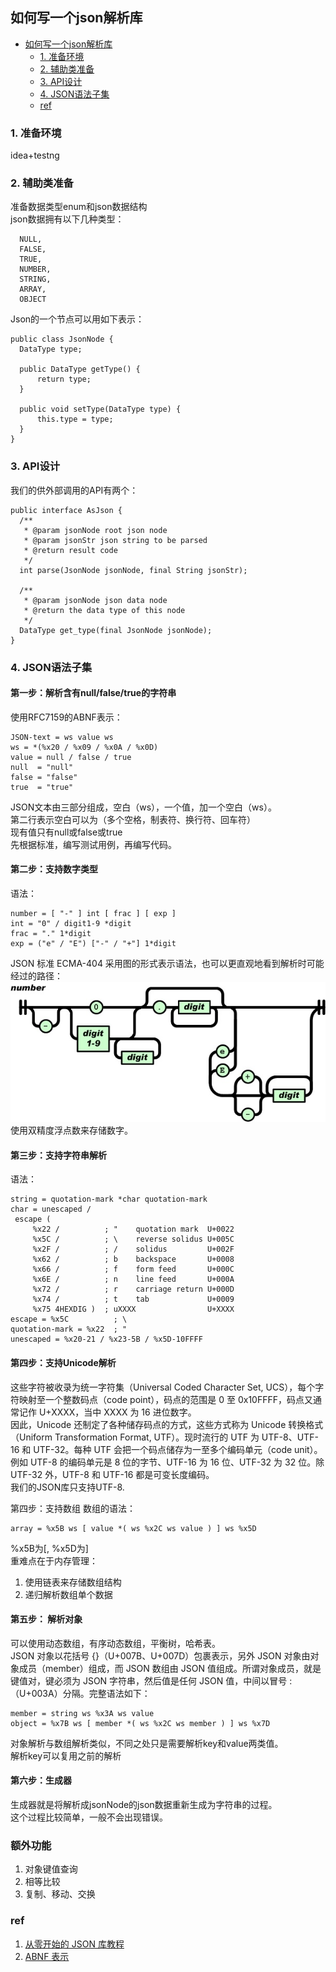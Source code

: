 ## 如何写一个json解析库
<!-- TOC -->

- [如何写一个json解析库](#如何写一个json解析库)
  - [1. 准备环境](#1-准备环境)
  - [2. 辅助类准备](#2-辅助类准备)
  - [3. API设计](#3-api设计)
  - [4. JSON语法子集](#4-json语法子集)
  - [ref](#ref)

<!-- /TOC -->

### 1. 准备环境  
   idea+testng
### 2. 辅助类准备  
  准备数据类型enum和json数据结构  
  json数据拥有以下几种类型：  
  ```
    NULL,
    FALSE,
    TRUE,
    NUMBER,
    STRING,
    ARRAY,
    OBJECT
  ```
  Json的一个节点可以用如下表示：  
  ```
  public class JsonNode {
    DataType type;

    public DataType getType() {
        return type;
    }

    public void setType(DataType type) {
        this.type = type;
    }
}
  ```
### 3. API设计  
  我们的供外部调用的API有两个：  
  ```
  public interface AsJson {
    /**
     * @param jsonNode root json node
     * @param jsonStr json string to be parsed
     * @return result code
     */
    int parse(JsonNode jsonNode, final String jsonStr);

    /**
     * @param jsonNode json data node
     * @return the data type of this node
     */
    DataType get_type(final JsonNode jsonNode);
}
  ```
### 4. JSON语法子集  
  #### 第一步：解析含有null/false/true的字符串  
  使用RFC7159的ABNF表示：  
  ```
  JSON-text = ws value ws
ws = *(%x20 / %x09 / %x0A / %x0D)
value = null / false / true 
null  = "null"
false = "false"
true  = "true"
  ```

  JSON文本由三部分组成，空白（ws），一个值，加一个空白（ws）。  
  第二行表示空白可以为（多个空格，制表符、换行符、回车符）  
  现有值只有null或false或true  
  先根据标准，编写测试用例，再编写代码。

  #### 第二步：支持数字类型  
  语法：  
  ```
  number = [ "-" ] int [ frac ] [ exp ]
int = "0" / digit1-9 *digit
frac = "." 1*digit
exp = ("e" / "E") ["-" / "+"] 1*digit
  ```
  JSON 标准 ECMA-404 采用图的形式表示语法，也可以更直观地看到解析时可能经过的路径：  
  ![解析路径](./../assets/2020-05-05-10-19-47.png)  
  使用双精度浮点数来存储数字。  

  #### 第三步：支持字符串解析
  语法：
  ```
  string = quotation-mark *char quotation-mark
char = unescaped /
   escape (
       %x22 /          ; "    quotation mark  U+0022
       %x5C /          ; \    reverse solidus U+005C
       %x2F /          ; /    solidus         U+002F
       %x62 /          ; b    backspace       U+0008
       %x66 /          ; f    form feed       U+000C
       %x6E /          ; n    line feed       U+000A
       %x72 /          ; r    carriage return U+000D
       %x74 /          ; t    tab             U+0009
       %x75 4HEXDIG )  ; uXXXX                U+XXXX
escape = %x5C          ; \
quotation-mark = %x22  ; "
unescaped = %x20-21 / %x23-5B / %x5D-10FFFF
  ```  

  #### 第四步：支持Unicode解析  
  这些字符被收录为统一字符集（Universal Coded Character Set, UCS），每个字符映射至一个整数码点（code point），码点的范围是 0 至 0x10FFFF，码点又通常记作 U+XXXX，当中 XXXX 为 16 进位数字。  
  因此，Unicode 还制定了各种储存码点的方式，这些方式称为 Unicode 转换格式（Uniform Transformation Format, UTF）。现时流行的 UTF 为 UTF-8、UTF-16 和 UTF-32。每种 UTF 会把一个码点储存为一至多个编码单元（code unit）。例如 UTF-8 的编码单元是 8 位的字节、UTF-16 为 16 位、UTF-32 为 32 位。除 UTF-32 外，UTF-8 和 UTF-16 都是可变长度编码。  
  我们的JSON库只支持UTF-8.

  第四步：支持数组
  数组的语法：
  ```
  array = %x5B ws [ value *( ws %x2C ws value ) ] ws %x5D
  ```
  %x5B为\[, %x5D为\]  
  重难点在于内存管理：  
  1. 使用链表来存储数组结构  
  2. 递归解析数组单个数据  
   
  #### 第五步： 解析对象
  可以使用动态数组，有序动态数组，平衡树，哈希表。  
  JSON 对象以花括号 {}（U+007B、U+007D）包裹表示，另外 JSON 对象由对象成员（member）组成，而 JSON 数组由 JSON 值组成。所谓对象成员，就是键值对，键必须为 JSON 字符串，然后值是任何 JSON 值，中间以冒号 :（U+003A）分隔。完整语法如下：
  ```
  member = string ws %x3A ws value
object = %x7B ws [ member *( ws %x2C ws member ) ] ws %x7D
  ```
  对象解析与数组解析类似，不同之处只是需要解析key和value两类值。  
  解析key可以复用之前的解析  

  #### 第六步：生成器  
  生成器就是将解析成jsonNode的json数据重新生成为字符串的过程。  
  这个过程比较简单，一般不会出现错误。  
  ### 额外功能  
  1. 对象键值查询  
  2. 相等比较  
  3. 复制、移动、交换  
  
### ref
1. [从零开始的 JSON 库教程](https://zhuanlan.zhihu.com/p/22460835)
2. [ABNF 表示](https://tools.ietf.org/html/rfc5234)